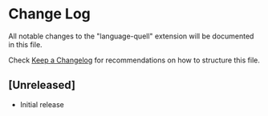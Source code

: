 # Change Log

All notable changes to the "language-quell" extension will be documented in this file.

Check [Keep a Changelog](http://keepachangelog.com/) for recommendations on how to structure this file.

## [Unreleased]

- Initial release